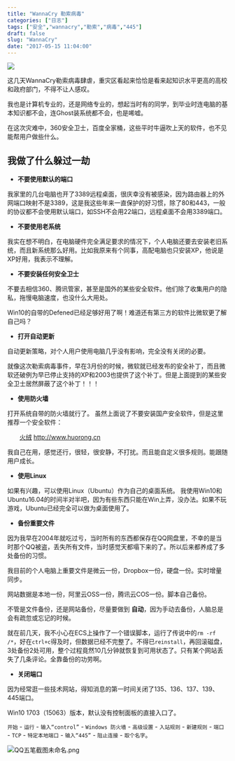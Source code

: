 ```yaml
---
title: "WannaCry 勒索病毒"
categories: ["日志"]
tags: ["安全","wannacry","勒索","病毒","445"]
draft: false
slug: "WannaCry"
date: "2017-05-15 11:04:00"
---
```


<img src="https://images.eallion.com/images/2017/05/15/3478243449.jpg">

这几天WannaCry勒索病毒肆虐，重灾区看起来恰恰是看来起知识水平更高的高校和政府部门，不得不让人感叹。

我也是计算机专业的，还是网络专业的，想起当时有的同学，到毕业时连电脑的基本知识都不会，连Ghost装系统都不会，也是唏嘘。

在这次灾难中，360安全卫士，百度全家桶，这些平时牛逼吹上天的软件，也不见能帮用户做些什么。

## 我做了什么躲过一劫

- **不要使用默认的端口**

我家里的几台电脑也开了3389远程桌面，很庆幸没有被感染，因为路由器上的外网端口映射不是3389，这是我这些年来一直保护的好习惯，除了80和443，一般的协议都不会使用默认端口，如SSH不会用22端口，远程桌面不会用3389端口。

- **不要使用老系统**

我实在想不明白，在电脑硬件完全满足要求的情况下，个人电脑还要去安装老旧系统，而且新系统那么好用。比如我原来有个同事，高配电脑也只安装XP，他说是XP好用，我表示不理解。

- **不要安装任何安全卫士**

不要去相信360、腾讯管家，甚至是国外的某些安全软件。他们除了收集用户的隐私，拖慢电脑速度，也没什么大用处。

Win10的自带的Defened已经足够好用了啊！难道还有第三方的软件比微软更了解自己吗？

- **打开自动更新**

自动更新策略，对个人用户使用电脑几乎没有影响，完全没有关闭的必要。

就像这次勒索病毒事件，早在3月份的时候，微软就已经发布的安全补丁，而且微软还破例为早已停止支持的XP和2003也提供了这个补丁。但是上面提到的某些安全卫士居然屏蔽了这个补丁！！！

- **使用防火墙**

打开系统自带的防火墙就行了。
虽然上面说了不要安装国产安全软件，但是这里推荐一个安全软件：

　　<a href="http://www.huorong.cn/" target="_blank">火绒</a> <a href="http://www.huorong.cn/" target="_blank">http://www.huorong.cn</a>

我自己在用，感觉还行，很轻，很安静，不打扰。而且能自定义很多规则。能跟随用户成长。

- **使用Linux**

如果有兴趣，可以使用Linux（Ubuntu）作为自己的桌面系统。
我使用Win10和Ubuntu16.04的时间半对半吧，因为有些东西只能在Win上弄，没办法。如果不玩游戏，Ubuntu已经完全可以做为桌面使用了。

- **备份重要文件**

因为我早在2004年就吃过亏，当时所有的东西都保存在QQ网盘里，不幸的是当时那个QQ被盗，丢失所有文件，当时感觉天都塌下来的了。所以后来都养成了多处备份的习惯。

我目前的个人电脑上重要文件是微云一份，Dropbox一份，硬盘一份。实时增量同步。

网站数据是本地一份，阿里云OSS一份，腾讯云COS一份。脚本自己备份。

不管是文件备份，还是网站备份，尽量要做到 **自动**，因为手动去备份，人脑总是会有疏忽或忘记的时候。

就在前几天，我不小心在ECS上操作了一个错误脚本，运行了传说中的`rm -rf /*`，好在`ctrl+c`得及时，但数据已经不完整了。不得已`reinstall`，再回滚磁盘，3处备份2处可用，整个过程竟然10几分钟就恢复到可用状态了。只有某个网站丢失了几条评论。全靠备份的功劳啊。

- **关闭端口**

因为经常逛一些技术网站，得知消息的第一时间关闭了135、136、137、139、445端口。

Win10 1703（15063）版本，默认没有控制面板的直接入口了。

`开始` - `运行` - `输入“control”` - `Windows 防火墙` - `高级设置` - `入站规则` - `新建规则` - `端口` - `TCP` - `特定本地端口` - `输入“445”` - `阻止连接` - `取个名字`。

![QQ五笔截图未命名.png](https://images.eallion.com/images/2017/05/15/2504829206.png)
